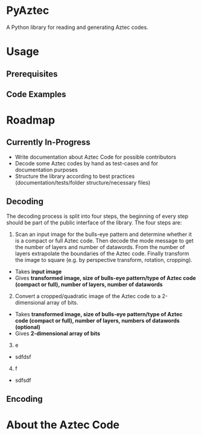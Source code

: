 # PyAztec
A Python library for reading and generating Aztec codes.

# Usage

## Prerequisites

## Code Examples

# Roadmap
## Currently In-Progress

* Write documentation about Aztec Code for possible contributors
* Decode some Aztec codes by hand as test-cases and for documentation purposes
* Structure the library according to best practices (documentation/tests/folder structure/necessary files)

## Decoding
The decoding process is split into four steps, the beginning of every step should be part of the public interface of the library. The four steps are:

1. Scan an input image for the bulls-eye pattern and determine whether it is a compact or full Aztec code. Then decode the mode message to get the number of layers and number of datawords. From the number of layers extrapolate the boundaries of the Aztec code. Finally transform the image to square (e.g. by perspective transform, rotation, cropping).
  * Takes **input image**
  * Gives **transformed image, size of bulls-eye pattern/type of Aztec code (compact or full), number of layers, number of datawords**
2. Convert a cropped/quadratic image of the Aztec code to a 2-dimensional array of bits.
  * Takes **transformed image, size of bulls-eye pattern/type of Aztec code (compact or full), number of layers, numbers of datawords (optional)**
  * Gives **2-dimensional array of bits**
3. e
  * sdfdsf
4. f
  * sdfsdf

## Encoding

# About the Aztec Code
